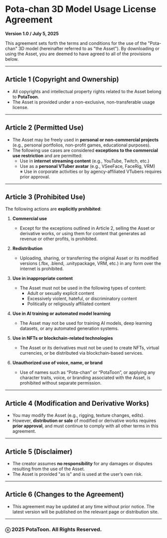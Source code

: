 # Pota-chan 3D Model Usage License Agreement  
**Version 1.0 / July 5, 2025**

This agreement sets forth the terms and conditions for the use of the "Pota-chan" 3D model (hereinafter referred to as "the Asset"). By downloading or using the Asset, you are deemed to have agreed to all of the provisions below.

---

## Article 1 (Copyright and Ownership)  
- All copyrights and intellectual property rights related to the Asset belong to **PotaToon**.  
- The Asset is provided under a non-exclusive, non-transferable usage license.

---

## Article 2 (Permitted Use)  
- The Asset may be freely used in **personal or non-commercial projects** (e.g., personal portfolios, non-profit games, educational purposes).  
- The following use cases are considered **exceptions to the commercial use restriction** and are permitted:
  - Use in **internet streaming content** (e.g., YouTube, Twitch, etc.)
  - Use as a **personal VTuber avatar** (e.g., VSeeFace, FaceRig, VRM)  
    ※ Use in corporate activities or by agency-affiliated VTubers requires prior approval.

---

## Article 3 (Prohibited Use)  
The following actions are **explicitly prohibited**:

1. **Commercial use**  
   - Except for the exceptions outlined in Article 2, selling the Asset or derivative works, or using them for content that generates ad revenue or other profits, is prohibited.

2. **Redistribution**  
   - Uploading, sharing, or transferring the original Asset or its modified versions (.fbx, .blend, .unitypackage, VRM, etc.) in any form over the internet is prohibited.

3. **Use in inappropriate content**  
   - The Asset must not be used in the following types of content:
     - Adult or sexually explicit content  
     - Excessively violent, hateful, or discriminatory content  
     - Politically or religiously affiliated content

4. **Use in AI training or automated model learning**  
   - The Asset may not be used for training AI models, deep learning datasets, or any automated generation systems.

5. **Use in NFTs or blockchain-related technologies**  
   - The Asset or its derivatives must not be used to create NFTs, virtual currencies, or be distributed via blockchain-based services.

6. **Unauthorized use of voice, name, or brand**  
   - Use of names such as “Pota-chan” or “PotaToon”, or applying any character traits, voice, or branding associated with the Asset, is prohibited without separate permission.

---

## Article 4 (Modification and Derivative Works)  
- You may modify the Asset (e.g., rigging, texture changes, edits).  
- However, **distribution or sale** of modified or derivative works requires **prior approval**, and must continue to comply with all other terms in this agreement.

---

## Article 5 (Disclaimer)  
- The creator assumes **no responsibility** for any damages or disputes resulting from the use of the Asset.  
- The Asset is provided "as is" and is used at the user’s own risk.

---

## Article 6 (Changes to the Agreement)  
- This agreement may be updated at any time without prior notice. The latest version will be published on the relevant page or distribution site.

---

### ⓒ 2025 PotaToon. All Rights Reserved.